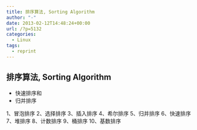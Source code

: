 ```yaml
---
title: 排序算法, Sorting Algorithm 
author: "-"
date: 2013-02-12T14:48:24+00:00
url: /?p=5132
categories:
  - Linux
tags:
  - reprint
---
```

## 排序算法, Sorting Algorithm

- 快速排序和
- 归并排序

1、冒泡排序
2、选择排序
3、插入排序
4、希尔排序
5、归并排序
6、快速排序
7、堆排序
8、计数排序
9、桶排序
10、基数排序
